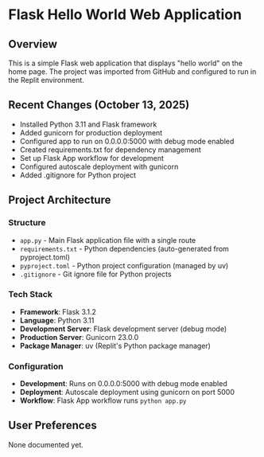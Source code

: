 # Flask Hello World Web Application

## Overview
This is a simple Flask web application that displays "hello world" on the home page. The project was imported from GitHub and configured to run in the Replit environment.

## Recent Changes (October 13, 2025)
- Installed Python 3.11 and Flask framework
- Added gunicorn for production deployment
- Configured app to run on 0.0.0.0:5000 with debug mode enabled
- Created requirements.txt for dependency management
- Set up Flask App workflow for development
- Configured autoscale deployment with gunicorn
- Added .gitignore for Python project

## Project Architecture
### Structure
- `app.py` - Main Flask application file with a single route
- `requirements.txt` - Python dependencies (auto-generated from pyproject.toml)
- `pyproject.toml` - Python project configuration (managed by uv)
- `.gitignore` - Git ignore file for Python projects

### Tech Stack
- **Framework**: Flask 3.1.2
- **Language**: Python 3.11
- **Development Server**: Flask development server (debug mode)
- **Production Server**: Gunicorn 23.0.0
- **Package Manager**: uv (Replit's Python package manager)

### Configuration
- **Development**: Runs on 0.0.0.0:5000 with debug mode enabled
- **Deployment**: Autoscale deployment using gunicorn on port 5000
- **Workflow**: Flask App workflow runs `python app.py`

## User Preferences
None documented yet.
